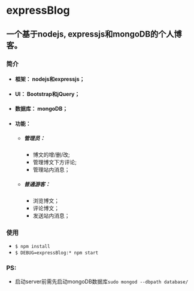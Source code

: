 # expressBlog
## 一个基于nodejs, expressjs和mongoDB的个人博客。
### 简介
- #### 框架： nodejs和expressjs；
- #### UI： Bootstrap和jQuery；
- #### 数据库： mongoDB；
- #### 功能：
    - ##### 管理员：
        - 博文的增/删/改;
        - 管理博文下方评论;
        - 管理站内消息；
    - ##### 普通游客：
        - 浏览博文；
        - 评论博文；
        - 发送站内消息；

### 使用
- `$ npm install`
- `$ DEBUG=expressBlog:* npm start`

### PS:
- 启动server前需先启动mongoDB数据库`sudo mongod --dbpath database/
`
